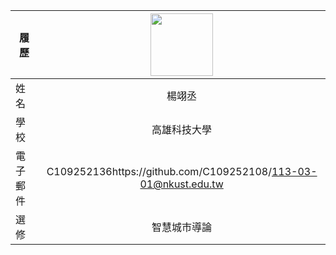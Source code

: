 |      履歷        |<img src="https://avatars.githubusercontent.com/u/22648375?v=4" width=100 height=100/>|
| ---------------- |:-----------------------------:|
| 姓名             | 楊翊丞                  |
| 學校             | 高雄科技大學                  |
| 電子郵件         | C109252136https://github.com/C109252108/113-03-01@nkust.edu.tw          |
| 選修             | 智慧城市導論  
